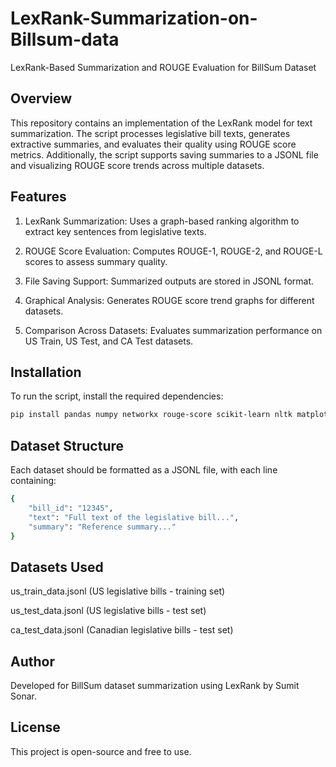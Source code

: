 # LexRank-Summarization-on-Billsum-data
LexRank-Based Summarization and ROUGE Evaluation for BillSum Dataset

## Overview

This repository contains an implementation of the LexRank model for text summarization. The script processes legislative bill texts, generates extractive summaries, and evaluates their quality using ROUGE score metrics. Additionally, the script supports saving summaries to a JSONL file and visualizing ROUGE score trends across multiple datasets.

## Features
1. LexRank Summarization: Uses a graph-based ranking algorithm to extract key sentences from legislative texts.

2. ROUGE Score Evaluation: Computes ROUGE-1, ROUGE-2, and ROUGE-L scores to assess summary quality.

3. File Saving Support: Summarized outputs are stored in JSONL format.

4. Graphical Analysis: Generates ROUGE score trend graphs for different datasets.

5. Comparison Across Datasets: Evaluates summarization performance on US Train, US Test, and CA Test datasets.

## Installation
To run the script, install the required dependencies:


```bash
pip install pandas numpy networkx rouge-score scikit-learn nltk matplotlib
```

## Dataset Structure
Each dataset should be formatted as a JSONL file, with each line containing:

```bash
{
    "bill_id": "12345",
    "text": "Full text of the legislative bill...",
    "summary": "Reference summary..."
}
```

## Datasets Used
us_train_data.jsonl (US legislative bills - training set)

us_test_data.jsonl (US legislative bills - test set)

ca_test_data.jsonl (Canadian legislative bills - test set)

## Author
Developed for BillSum dataset summarization using LexRank by Sumit Sonar.

## License
This project is open-source and free to use.

